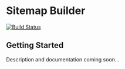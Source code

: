 # Sitemap Builder
[![Build Status](https://travis-ci.org/victorspringer/sitemap-builder.svg?branch=master)](https://travis-ci.org/victorspringer/sitemap-builder)

## Getting Started

Description and documentation coming soon...